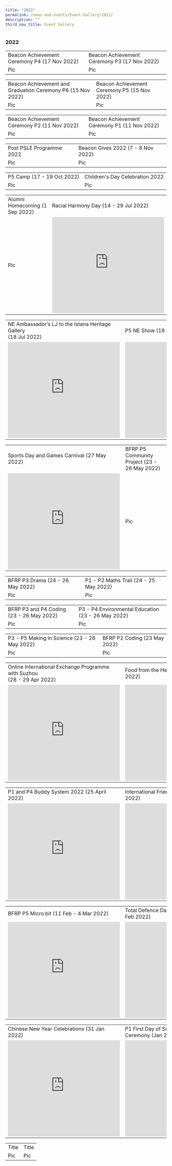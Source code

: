 ```yaml
---
title: "2022"
permalink: /news-and-events/Event-Gallery/2022/
description: ""
third_nav_title: Event Gallery
---
```

### 2022

<table style="width:100%">
  <tbody><tr>
    <td>Beacon Achievement Ceremony P4 (17 Nov 2022)</td>
    <td>Beacon Achievement Ceremony P3 (17 Nov 2022)</td>
  </tr>
  <tr>
    <td>Pic</td>
    <td>Pic</td>
  </tr>
</tbody></table>

<table style="width:100%">
  <tbody><tr>
    <td>Beacon Achievement and Graduation Ceremony P6 (15 Nov 2022)</td>
    <td>Beacon Achievement Ceremony P5 (15 Nov 2022)</td>
  </tr>
  <tr>
    <td>Pic</td>
    <td>Pic</td>
  </tr>
</tbody></table>

<table style="width:100%">
  <tbody><tr>
    <td>Beacon Achievement Ceremony P2 (11 Nov 2022)</td>
    <td>Beacon Achievement Ceremony P1 (11 Nov 2022)</td>
  </tr>
  <tr>
    <td>Pic</td>
    <td>Pic</td>
  </tr>
</tbody></table>

<table style="width:100%">
  <tbody><tr>
    <td>Post PSLE Programme 2022</td>
    <td>Beacon Gives 2022 (7 - 8 Nov 2022)</td>
  </tr>
  <tr>
    <td>Pic</td>
    <td>Pic</td>
  </tr>
</tbody></table>

<table style="width:100%">
  <tbody><tr>
    <td>P5 Camp (17 - 19 Oct 2022)</td>
    <td>Children's Day Celebration 2022</td>
  </tr>
  <tr>
    <td>Pic</td>
    <td>Pic</td>
  </tr>
</tbody></table>

<table style="width:100%">
  <tbody><tr>
    <td>Alumni Homecoming (1 Sep 2022)</td>
    <td>Racial Harmony Day (14 - 29 Jul 2022)</td>
  </tr>
  <tr>
    <td>Pic</td>
    <td><iframe src="https://docs.google.com/presentation/d/e/2PACX-1vTCs5SK5_8kGGpJC0UTtNXyW1_gFHEUSmN69iYJHZ5iVCSp7y38LZTvORRefGlObsyE38pxKGrf2-AX/embed?start=false&amp;loop=false&amp;delayms=3000" frameborder="0" width="350" height="300" allowfullscreen="true"></iframe></td>
  </tr>
</tbody></table>

<table style="width:100%">
  <tbody><tr>
    <td>NE Ambassador’s LJ to the Istana Heritage Gallery<br>(18 Jul 2022)</td>
    <td>P5 NE Show (16 Jul 2022)</td>
  </tr>
  <tr>
    <td><iframe allowfullscreen="true" height="300" width="350" frameborder="0" src="https://docs.google.com/presentation/d/e/2PACX-1vSwYuykhObfu98XAu7DTMKXNVECYphyKX5AKqrUwvyz3UlhsrjAqGbtiSy54gb4D3kf8KjTHTJN0y6x/embed?start=false&amp;loop=false&amp;delayms=3000"></iframe></td>
    <td><iframe allowfullscreen="true" height="300" width="350" frameborder="0" src="https://docs.google.com/presentation/d/e/2PACX-1vSmMQzbxwY0thBU1m7xbVRdm3zX1DWsicRoie2ossVcu3ocM5YgerrgmrytBRrQr9PAWQT9BikKeZuL/embed?start=false&amp;loop=false&amp;delayms=3000"></iframe></td>
  </tr>
</tbody></table>

<table style="width:100%">
  <tbody><tr>
    <td>Sports Day and Games Carnival (27 May 2022)</td>
    <td>BFRP P5 Community Project (23 - 26 May 2022)</td>
  </tr>
  <tr>
    <td><iframe src="https://docs.google.com/presentation/d/e/2PACX-1vS-F8zSQe26WVCdxTMpbr48DY9B2fYDrBTpFrU5VRBGqpuyPmfSdyOAJS3j6Hz2h8u1pOK6hFR3XLIa/embed?start=false&amp;loop=false&amp;delayms=3000" frameborder="0" width="350" height="300" allowfullscreen="true"></iframe></td>
    <td>Pic</td>
  </tr>
</tbody></table>

<table style="width:100%">
  <tbody><tr>
    <td>BFRP P3 Drama (24 - 26 May 2022)</td>
    <td>P1 - P2 Maths Trail (24 - 25 May 2022)</td>
  </tr>
  <tr>
    <td>Pic</td>
    <td>Pic</td>
  </tr>
</tbody></table>

<table style="width:100%">
  <tbody><tr>
    <td>BFRP P3 and P4 Coding (23 - 26 May 2022)</td>
    <td>P3 - P4 Environmental Education (23 - 26 May 2022)</td>
  </tr>
  <tr>
    <td>Pic</td>
    <td>Pic</td>
  </tr>
</tbody></table>

<table style="width:100%">
  <tbody><tr>
    <td>P3 - P5 Making in Science (23 - 26 May 2022)</td>
    <td>BFRP P2 Coding (23 May 2022)</td>
  </tr>
  <tr>
    <td>Pic</td>
    <td>Pic</td>
  </tr>
</tbody></table>

<table style="width:100%">
  <tbody><tr>
    <td>Online International Exchange Programme with Suzhou <br>(28 - 29 Apr 2022)</td>
    <td>Food from the Heart 2022 (26 - 29 April 2022)</td>
  </tr>
  <tr>
    <td><iframe src="https://docs.google.com/presentation/d/e/2PACX-1vR1v6indVi8nxKwE1DS5vt6wt90-fntTnOFVRCugyCIOqq75SXAAUg0ZgdyY2Hq2Y7u4TSOMnnSz-HY/embed?start=false&amp;loop=false&amp;delayms=3000" frameborder="0" width="350" height="300" allowfullscreen="true"></iframe></td>
    <td><iframe src="https://docs.google.com/presentation/d/e/2PACX-1vTiQRtXf8HrpoCctQh8I_bLmxJyjhUUq-E9pjuJr0wy5dyr3rzViqUaEPtsUyk8UZUK8S4MI97xTfOl/embed?start=false&amp;loop=false&amp;delayms=3000" frameborder="0" width="350" height="300" allowfullscreen="true"></iframe></td>
  </tr>
</tbody></table>

<table style="width:100%">
  <tbody><tr>
    <td>P1 and P4 Buddy System 2022 (25 April 2022)</td>
    <td>International Friendship Day 2022 (4 - 8 Apr 2022)</td>
  </tr>
  <tr>
    <td><iframe src="https://docs.google.com/presentation/d/e/2PACX-1vTlabre6DY8X63-goSXFQ-LqP71D8bPQdQxmP_bllvKWlDdbnRZKRKpXpaPRPJwcZghV5Ug_XAAPKC3/embed?start=false&amp;loop=false&amp;delayms=3000" frameborder="0" width="350" height="300" allowfullscreen="true"></iframe></td>
    <td><iframe allowfullscreen="true" height="300" width="350" frameborder="0" src="https://docs.google.com/presentation/d/e/2PACX-1vQEO2-m9T1XgkOAPl4qOVbVvyKGJH06qvQ3SVPoNOVBGV02H6tksNWPIq3iLMu1i2iyYpa5X3fKoHMZ/embed?start=false&amp;loop=false&amp;delayms=3000"></iframe></td>
  </tr>
</tbody></table>

<table style="width:100%">
  <tbody><tr>
    <td>BFRP P5 Micro:bit (11 Feb - 4 Mar 2022)</td>
    <td>Total Defence Day Commemoration (14 - 25 Feb 2022)</td>
  </tr>
  <tr>
    <td><iframe src="https://docs.google.com/presentation/d/e/2PACX-1vR-mWSiu6BAwAlQYNJXCVpcgO89XukNR0H9c_0stXjTzzVI_SIxcy6c6o-I_JCy-all-SRkkI8PulCH/embed?start=false&amp;loop=false&amp;delayms=3000" frameborder="0" width="350" height="300" allowfullscreen="true"></iframe></td>
    <td><iframe allowfullscreen="true" height="300" width="350" frameborder="0" src="https://docs.google.com/presentation/d/e/2PACX-1vRAJL5JWYN4x8MKKtuVRrNM7lxojYBKFDHNkrQL5tXCR_ZA4JFu1yWslTwyb9KfIcnR-BYYyVGAbd8A/embed?start=false&amp;loop=false&amp;delayms=3000"></iframe></td>
  </tr>
</tbody></table>

<table style="width:100%">
  <tbody><tr>
    <td>Chinese New Year Celebrations (31 Jan 2022)</td>
    <td>P1 First Day of School and Initiation Ceremony (Jan 2022)</td>
  </tr>
  <tr>
    <td><iframe allowfullscreen="true" height="300" width="350" frameborder="0" src="https://docs.google.com/presentation/d/e/2PACX-1vRIUc9dJfs-QrZ-_ffTWRp6dsymW12ht_DluKSb_QpSG7l0fT2xxSpwA7Q-Go5zGGLwSRXR_0VA4U49/embed?start=false&amp;loop=false&amp;delayms=3000"></iframe></td>
    <td><iframe allowfullscreen="true" height="300" width="350" frameborder="0" src="https://docs.google.com/presentation/d/e/2PACX-1vQJ9gJMQLUbMo5ektPG7g_bG_FKeTRhlgpgmZSdw5rSch_M-8OyFee9jyrQ_jxmB0gmUdAHqqjOwhOn/embed?start=false&amp;loop=false&amp;delayms=3000"></iframe></td>
  </tr>
</tbody></table>

<table style="width:100%">
  <tbody><tr>
    <td>Title</td>
    <td>Title</td>
  </tr>
  <tr>
    <td>Pic</td>
    <td>Pic</td>
  </tr>
</tbody></table>